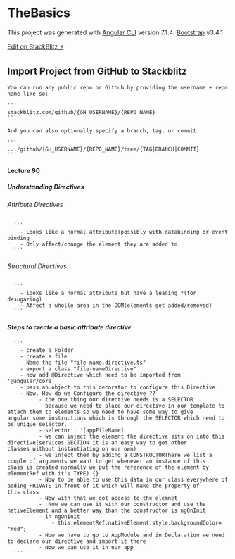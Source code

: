 # TheBasics

This project was generated with 
[Angular CLI](https://github.com/angular/angular-cli) version 7.1.4.
[Bootstrap](https://getbootstrap.com/)  v3.4.1 

[Edit on StackBlitz ⚡️](https://stackblitz.com/github/SaurabhTiwari95/TheBasics?file=README.md)

##  Import Project from GitHub to Stackblitz
    You can run any public repo on Github by providing the username + repo name like so:

    ```
    stackblitz.com/github/{GH_USERNAME}/{REPO_NAME}
    ```
    
    And you can also optionally specify a branch, tag, or commit:
    
    ```
    .../github/{GH_USERNAME}/{REPO_NAME}/tree/{TAG|BRANCH|COMMIT}
    ```
#### Lecture 90
##### Understanding Directives
###### Attribute Directives
      ```
        - Looks like a normal attribute(possibly with databinding or event binding
        - Only affect/change the element they are added to
      ```
###### Structural Directives
      ```
        - looks like a normal attribute but have a leading *(for desugaring)
        - Affect a wholle area in the DOM(elements get added/removed)
      ```
##### Steps to create a basic attribute directive
      ```
        - create a Folder
        - create a file
        - Name the file "file-name.directive.ts"
        - export a class "file-nameDirective"
        - now add @Directive which need to be imported from '@angular/core'
        - pass an object to this decorator to configure this Directive
        - Now, How do we Configure the directive ??
              - the one thing our directive needs is a SELECTOR 
                because we need to place our directive in our template to attach them to elements so we need to have some way to give                   angular some instructions which is through the SELECTOR which need to be unique selector.
              - selector : '[appFileName]
              - we can inject the element the directive sits on into this directive(services SECTION it is an easy way to get other                     classes without instantiating on our own)
              - we inject them by adding a CONSTRUCTOR(here we list a couple of arguments we want to get whenever an instance of this                   class is created normally we put the reference of the element by elementRef with it's TYPE) {} 
              - Now to be able to use this data in our class everywhere of adding PRIVATE in front of it which will make the property of                 this class
              - Now with that we got access to the elemnet
              -  Now we can use it with our constructor and use the nativeElement and a better way than the constructor is ngOnInit
              - in ngOnInit
                  - this.elementRef.nativeElement.style.backgroundColor= "red";
              - Now we have to go to AppModule and in Declaration we need to declare our directive and import it there
              - Now we can use it in our app
      ```
